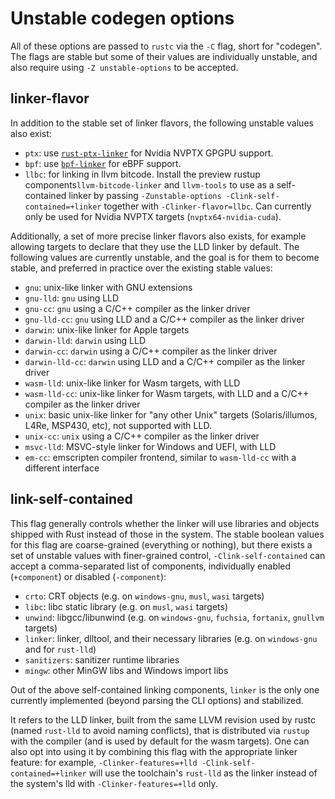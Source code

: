 # Unstable codegen options

All of these options are passed to `rustc` via the `-C` flag, short for "codegen". The flags are
stable but some of their values are individually unstable, and also require using `-Z
unstable-options` to be accepted.

## linker-flavor

In addition to the stable set of linker flavors, the following unstable values also exist:
- `ptx`: use [`rust-ptx-linker`](https://github.com/denzp/rust-ptx-linker)
  for Nvidia NVPTX GPGPU support.
- `bpf`: use [`bpf-linker`](https://github.com/alessandrod/bpf-linker) for eBPF support.
- `llbc`: for linking in llvm bitcode. Install the preview rustup components`llvm-bitcode-linker`
  and `llvm-tools` to use as a self-contained linker by passing
  `-Zunstable-options -Clink-self-contained=+linker` together with `-Clinker-flavor=llbc`.
  Can currently only be used for Nvidia NVPTX targets (`nvptx64-nvidia-cuda`).

Additionally, a set of more precise linker flavors also exists, for example allowing targets to
declare that they use the LLD linker by default. The following values are currently unstable, and
the goal is for them to become stable, and preferred in practice over the existing stable values:
- `gnu`: unix-like linker with GNU extensions
- `gnu-lld`: `gnu` using LLD
- `gnu-cc`: `gnu` using a C/C++ compiler as the linker driver
- `gnu-lld-cc`: `gnu` using LLD and a C/C++ compiler as the linker driver
- `darwin`: unix-like linker for Apple targets
- `darwin-lld`: `darwin` using LLD
- `darwin-cc`: `darwin` using a C/C++ compiler as the linker driver
- `darwin-lld-cc`: `darwin` using LLD and a C/C++ compiler as the linker driver
- `wasm-lld`: unix-like linker for Wasm targets, with LLD
- `wasm-lld-cc`: unix-like linker for Wasm targets, with LLD and a C/C++ compiler as the linker
  driver
- `unix`: basic unix-like linker for "any other Unix" targets (Solaris/illumos, L4Re, MSP430, etc),
  not supported with LLD.
- `unix-cc`: `unix` using a C/C++ compiler as the linker driver
- `msvc-lld`: MSVC-style linker for Windows and UEFI, with LLD
- `em-cc`: emscripten compiler frontend, similar to `wasm-lld-cc` with a different interface

## link-self-contained

This flag generally controls whether the linker will use libraries and objects shipped with Rust
instead of those in the system. The stable boolean values for this flag are coarse-grained
(everything or nothing), but there exists a set of unstable values with finer-grained control,
`-Clink-self-contained` can accept a comma-separated list of components, individually enabled
(`+component`) or disabled (`-component`):
- `crto`: CRT objects (e.g. on `windows-gnu`, `musl`, `wasi` targets)
- `libc`: libc static library (e.g. on `musl`, `wasi` targets)
- `unwind`: libgcc/libunwind (e.g. on `windows-gnu`, `fuchsia`, `fortanix`, `gnullvm` targets)
- `linker`: linker, dlltool, and their necessary libraries (e.g. on `windows-gnu` and for
  `rust-lld`)
- `sanitizers`: sanitizer runtime libraries
- `mingw`: other MinGW libs and Windows import libs

Out of the above self-contained linking components, `linker` is the only one currently implemented
(beyond parsing the CLI options) and stabilized.

It refers to the LLD linker, built from the same LLVM revision used by rustc (named `rust-lld` to
avoid naming conflicts), that is distributed via `rustup` with the compiler (and is used by default
for the wasm targets). One can also opt into using it by combining this flag with the appropriate
linker feature: for example, `-Clinker-features=+lld -Clink-self-contained=+linker` will use the
toolchain's `rust-lld` as the linker instead of the system's lld with `-Clinker-features=+lld` only.
